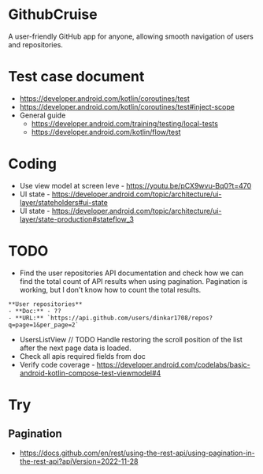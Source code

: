 # GithubCruise
 A user-friendly GitHub app for anyone, allowing smooth navigation of users and repositories.

# Test case document 
- https://developer.android.com/kotlin/coroutines/test
- https://developer.android.com/kotlin/coroutines/test#inject-scope
- General guide
  - https://developer.android.com/training/testing/local-tests
  - https://developer.android.com/kotlin/flow/test
# Coding
- Use view model at screen leve - https://youtu.be/pCX9wvu-Bq0?t=470
- UI state - https://developer.android.com/topic/architecture/ui-layer/stateholders#ui-state
- UI state - https://developer.android.com/topic/architecture/ui-layer/state-production#stateflow_3

# TODO
- Find the user repositories API documentation and check how we can find the total count of API results when using pagination. Pagination is working, but I don't know how to count the total results.
```
**User repositories**
- **Doc:** - ??
- **URL:** `https://api.github.com/users/dinkar1708/repos?q=page=1&per_page=2`
```

- UsersListView // TODO Handle restoring the scroll position of the list after the next page data is loaded.
- Check all apis required fields from doc
- Verify code coverage - https://developer.android.com/codelabs/basic-android-kotlin-compose-test-viewmodel#4

# Try
## Pagination
- https://docs.github.com/en/rest/using-the-rest-api/using-pagination-in-the-rest-api?apiVersion=2022-11-28